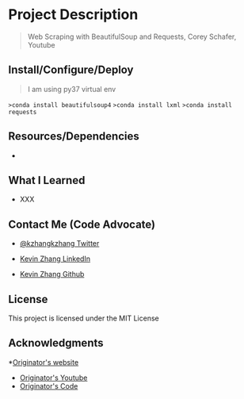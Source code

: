 # Project Description

> Web Scraping with BeautifulSoup and Requests, Corey Schafer, Youtube

## Install/Configure/Deploy

> I am using py37 virtual env

`>conda install beautifulsoup4`
`>conda install lxml`
`>conda install requests`

## Resources/Dependencies

* []()

## What I Learned

* XXX

## Contact Me (Code Advocate)

* [@kzhangkzhang Twitter](https://twitter.com/kzhangkzhang)

* [Kevin Zhang LinkedIn](https://www.linkedin.com/in/kevin-zhang-apex-ebs-bigdata/)

* [Kevin Zhang Github](https://www.github.com/kzhangkzhang)

## License

This project is licensed under the MIT License

## Acknowledgments

*[Originator's website](https://www.coreyms.com)
* [Originator's Youtube](https://www.youtube.com/watch?v=ng2o98k983k)
* [Originator's Code](https://github.com/CoreyMSchafer/code_snippets/tree/master/BeautifulSoup)
